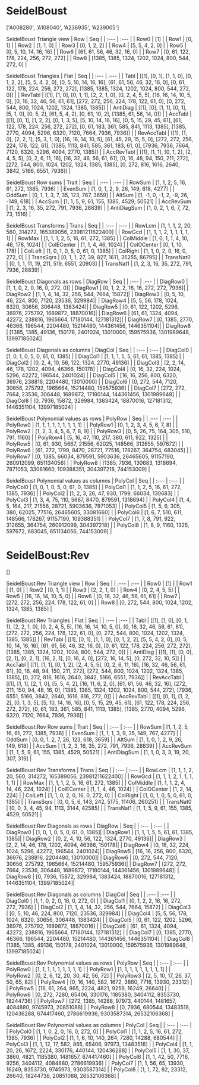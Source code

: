# SeidelBoust
['A008280', 'A108040', 'A236935', 'A239005']

SeidelBoust Triangle view
|  Row   |  Seq   |
| :---   |  :---  |
| Row0 | [1] |
| Row1 | [0, 1] |
| Row2 | [1, 1, 0] |
| Row3 | [0, 1, 2, 2] |
| Row4 | [5, 5, 4, 2, 0] |
| Row5 | [0, 5, 10, 14, 16, 16] |
| Row6 | [61, 61, 56, 46, 32, 16, 0] |
| Row7 | [0, 61, 122, 178, 224, 256, 272, 272] |
| Row8 | [1385, 1385, 1324, 1202, 1024, 800, 544, 272, 0] |

SeidelBoust Triangles
| Flat       |  Seq  |
| :---       | :---  |
| Tabl       | [[1], [0, 1], [1, 1, 0], [0, 1, 2, 2], [5, 5, 4, 2, 0], [0, 5, 10, 14, 16, 16], [61, 61, 56, 46, 32, 16, 0], [0, 61, 122, 178, 224, 256, 272, 272], [1385, 1385, 1324, 1202, 1024, 800, 544, 272, 0]] |
| RevTabl    | [[1], [1, 0], [0, 1, 1], [2, 2, 1, 0], [0, 2, 4, 5, 5], [16, 16, 14, 10, 5, 0], [0, 16, 32, 46, 56, 61, 61], [272, 272, 256, 224, 178, 122, 61, 0], [0, 272, 544, 800, 1024, 1202, 1324, 1385, 1385]] |
| AntiDiag   | [[1], [0], [1, 1], [0, 1], [5, 1, 0], [0, 5, 2], [61, 5, 4, 2], [0, 61, 10, 2], [1385, 61, 56, 14, 0]] |
| AccTabl    | [[1], [0, 1], [1, 2, 2], [0, 1, 3, 5], [5, 10, 14, 16, 16], [0, 5, 15, 29, 45, 61], [61, 122, 178, 224, 256, 272, 272], [0, 61, 183, 361, 585, 841, 1113, 1385], [1385, 2770, 4094, 5296, 6320, 7120, 7664, 7936, 7936]] |
| RevAccTabl | [[1], [1, 0], [2, 2, 1], [5, 3, 1, 0], [16, 16, 14, 10, 5], [61, 45, 29, 15, 5, 0], [272, 272, 256, 224, 178, 122, 61], [1385, 1113, 841, 585, 361, 183, 61, 0], [7936, 7936, 7664, 7120, 6320, 5296, 4094, 2770, 1385]] |
| AccRevTabl | [[1], [1, 1], [0, 1, 2], [2, 4, 5, 5], [0, 2, 6, 11, 16], [16, 32, 46, 56, 61, 61], [0, 16, 48, 94, 150, 211, 272], [272, 544, 800, 1024, 1202, 1324, 1385, 1385], [0, 272, 816, 1616, 2640, 3842, 5166, 6551, 7936]] |

SeidelBoust Row sums
| Trait        |   Seq  |
| :---         |  :---  |
| RowSum       | [1, 1, 2, 5, 16, 61, 272, 1385, 7936] |
| EvenSum      | [1, 0, 1, 2, 9, 26, 149, 618, 4277] |
| OddSum       | [0, 1, 1, 3, 7, 35, 123, 767, 3659] |
| AltSum       | [1, -1, 0, -1, 2, -9, 26, -149, 618] |
| AccSum       | [1, 1, 5, 9, 61, 155, 1385, 4529, 50521] |
| AccRevSum    | [1, 2, 3, 16, 35, 272, 791, 7936, 28839] |
| AntiDiagSum  | [1, 0, 2, 1, 6, 7, 72, 73, 1516] |

SeidelBoust Transforms
| Trans      |   Seq  |
| :---       |  :---  |
| RowLcm     | [1, 1, 1, 2, 20, 560, 314272, 165389056, 23981211622400] |
| RowGcd     | [1, 1, 1, 2, 1, 1, 1, 1, 1] |
| RowMax     | [1, 1, 1, 2, 5, 16, 61, 272, 1385] |
| ColMiddle  | [1, 0, 1, 1, 4, 10, 46, 178, 1024] |
| ColECenter | [1, 1, 4, 46, 1024] |
| ColOCenter | [0, 1, 10, 178] |
| ColLeft    | [1, 0, 1, 0, 5, 0, 61, 0, 1385] |
| ColRight   | [1, 1, 0, 2, 0, 16, 0, 272, 0] |
| TransSqrs  | [0, 1, 1, 27, 39, 827, 1611, 35255, 86795] |
| TransNat0  | [0, 1, 1, 11, 19, 211, 519, 6551, 20903] |
| TransNat1  | [1, 2, 3, 16, 35, 272, 791, 7936, 28839] |

SeidelBoust Diagonals as rows
| DiagRow  |   Seq  |
| :---     |  :---  |
| DiagRow0 | [1, 1, 0, 2, 0, 16, 0, 272, 0]|
| DiagRow1 | [0, 1, 2, 2, 16, 16, 272, 272, 7936]|
| DiagRow2 | [1, 1, 4, 14, 32, 256, 544, 7664, 15872]|
| DiagRow3 | [0, 5, 10, 46, 224, 800, 7120, 23536, 329984]|
| DiagRow4 | [5, 5, 56, 178, 1024, 6320, 30656, 306448, 1383424]|
| DiagRow5 | [0, 61, 122, 1202, 5296, 36976, 275792, 1689872, 18870016]|
| DiagRow6 | [61, 61, 1324, 4094, 42272, 238816, 1965664, 17180144, 127181312]|
| DiagRow7 | [0, 1385, 2770, 46366, 196544, 2204480, 15214480, 144361456, 1446351104]|
| DiagRow8 | [1385, 1385, 49136, 150178, 2401024, 13010000, 159575936, 1301989648, 13997185024]|

SeidelBoust Diagonals as columns
| DiagCol  |   Seq  |
| :---     |  :---  |
| DiagCol0 | [1, 0, 1, 0, 5, 0, 61, 0, 1385] |
| DiagCol1 | [1, 1, 1, 5, 5, 61, 61, 1385, 1385] |
| DiagCol2 | [0, 2, 4, 10, 56, 122, 1324, 2770, 49136] |
| DiagCol3 | [2, 2, 14, 46, 178, 1202, 4094, 46366, 150178] |
| DiagCol4 | [0, 16, 32, 224, 1024, 5296, 42272, 196544, 2401024] |
| DiagCol5 | [16, 16, 256, 800, 6320, 36976, 238816, 2204480, 13010000] |
| DiagCol6 | [0, 272, 544, 7120, 30656, 275792, 1965664, 15214480, 159575936] |
| DiagCol7 | [272, 272, 7664, 23536, 306448, 1689872, 17180144, 144361456, 1301989648] |
| DiagCol8 | [0, 7936, 15872, 329984, 1383424, 18870016, 127181312, 1446351104, 13997185024] |

SeidelBoust Polynomial values as rows
| PolyRow  |   Seq  |
| :---     |  :---  |
| PolyRow0 | [1, 1, 1, 1, 1, 1, 1, 1, 1] |
| PolyRow1 | [0, 1, 2, 3, 4, 5, 6, 7, 8] |
| PolyRow2 | [1, 2, 3, 4, 5, 6, 7, 8, 9] |
| PolyRow3 | [0, 5, 26, 75, 164, 305, 510, 791, 1160] |
| PolyRow4 | [5, 16, 47, 110, 217, 380, 611, 922, 1325] |
| PolyRow5 | [0, 61, 930, 5667, 21556, 62025, 148566, 312655, 597672] |
| PolyRow6 | [61, 272, 1799, 8470, 28721, 77516, 178267, 364754, 683045] |
| PolyRow7 | [0, 1385, 66034, 879591, 5903636, 26465605, 91157190, 260912099, 651134056] |
| PolyRow8 | [1385, 7936, 130683, 1318694, 7871053, 33081660, 109388351, 304397218, 744153009] |

SeidelBoust Polynomial values as columns
| PolyCol  |   Seq  |
| :---     |  :---  |
| PolyCol0 | [1, 0, 1, 0, 5, 0, 61, 0, 1385] |
| PolyCol1 | [1, 1, 2, 5, 16, 61, 272, 1385, 7936] |
| PolyCol2 | [1, 2, 3, 26, 47, 930, 1799, 66034, 130683] |
| PolyCol3 | [1, 3, 4, 75, 110, 5667, 8470, 879591, 1318694] |
| PolyCol4 | [1, 4, 5, 164, 217, 21556, 28721, 5903636, 7871053] |
| PolyCol5 | [1, 5, 6, 305, 380, 62025, 77516, 26465605, 33081660] |
| PolyCol6 | [1, 6, 7, 510, 611, 148566, 178267, 91157190, 109388351] |
| PolyCol7 | [1, 7, 8, 791, 922, 312655, 364754, 260912099, 304397218] |
| PolyCol8 | [1, 8, 9, 1160, 1325, 597672, 683045, 651134056, 744153009] |

# SeidelBoust:Rev
[]

SeidelBoust:Rev Triangle view
|  Row   |  Seq   |
| :---   |  :---  |
| Row0 | [1] |
| Row1 | [1, 0] |
| Row2 | [0, 1, 1] |
| Row3 | [2, 2, 1, 0] |
| Row4 | [0, 2, 4, 5, 5] |
| Row5 | [16, 16, 14, 10, 5, 0] |
| Row6 | [0, 16, 32, 46, 56, 61, 61] |
| Row7 | [272, 272, 256, 224, 178, 122, 61, 0] |
| Row8 | [0, 272, 544, 800, 1024, 1202, 1324, 1385, 1385] |

SeidelBoust:Rev Triangles
| Flat       |  Seq  |
| :---       | :---  |
| Tabl       | [[1], [1, 0], [0, 1, 1], [2, 2, 1, 0], [0, 2, 4, 5, 5], [16, 16, 14, 10, 5, 0], [0, 16, 32, 46, 56, 61, 61], [272, 272, 256, 224, 178, 122, 61, 0], [0, 272, 544, 800, 1024, 1202, 1324, 1385, 1385]] |
| RevTabl    | [[1], [0, 1], [1, 1, 0], [0, 1, 2, 2], [5, 5, 4, 2, 0], [0, 5, 10, 14, 16, 16], [61, 61, 56, 46, 32, 16, 0], [0, 61, 122, 178, 224, 256, 272, 272], [1385, 1385, 1324, 1202, 1024, 800, 544, 272, 0]] |
| AntiDiag   | [[1], [1], [0, 0], [2, 1], [0, 2, 1], [16, 2, 1], [0, 16, 4, 0], [272, 16, 14, 5], [0, 272, 32, 10, 5]] |
| AccTabl    | [[1], [1, 1], [0, 1, 2], [2, 4, 5, 5], [0, 2, 6, 11, 16], [16, 32, 46, 56, 61, 61], [0, 16, 48, 94, 150, 211, 272], [272, 544, 800, 1024, 1202, 1324, 1385, 1385], [0, 272, 816, 1616, 2640, 3842, 5166, 6551, 7936]] |
| RevAccTabl | [[1], [1, 1], [2, 1, 0], [5, 5, 4, 2], [16, 11, 6, 2, 0], [61, 61, 56, 46, 32, 16], [272, 211, 150, 94, 48, 16, 0], [1385, 1385, 1324, 1202, 1024, 800, 544, 272], [7936, 6551, 5166, 3842, 2640, 1616, 816, 272, 0]] |
| AccRevTabl | [[1], [0, 1], [1, 2, 2], [0, 1, 3, 5], [5, 10, 14, 16, 16], [0, 5, 15, 29, 45, 61], [61, 122, 178, 224, 256, 272, 272], [0, 61, 183, 361, 585, 841, 1113, 1385], [1385, 2770, 4094, 5296, 6320, 7120, 7664, 7936, 7936]] |

SeidelBoust:Rev Row sums
| Trait        |   Seq  |
| :---         |  :---  |
| RowSum       | [1, 1, 2, 5, 16, 61, 272, 1385, 7936] |
| EvenSum      | [1, 1, 1, 3, 9, 35, 149, 767, 4277] |
| OddSum       | [0, 0, 1, 2, 7, 26, 123, 618, 3659] |
| AltSum       | [1, 1, 0, 1, 2, 9, 26, 149, 618] |
| AccSum       | [1, 2, 3, 16, 35, 272, 791, 7936, 28839] |
| AccRevSum    | [1, 1, 5, 9, 61, 155, 1385, 4529, 50521] |
| AntiDiagSum  | [1, 1, 0, 3, 3, 19, 20, 307, 319] |

SeidelBoust:Rev Transforms
| Trans      |   Seq  |
| :---       |  :---  |
| RowLcm     | [1, 1, 1, 2, 20, 560, 314272, 165389056, 23981211622400] |
| RowGcd     | [1, 1, 1, 2, 1, 1, 1, 1, 1] |
| RowMax     | [1, 1, 1, 2, 5, 16, 61, 272, 1385] |
| ColMiddle  | [1, 1, 1, 2, 4, 14, 46, 224, 1024] |
| ColECenter | [1, 1, 4, 46, 1024] |
| ColOCenter | [1, 2, 14, 224] |
| ColLeft    | [1, 1, 0, 2, 0, 16, 0, 272, 0] |
| ColRight   | [1, 0, 1, 0, 5, 0, 61, 0, 1385] |
| TransSqrs  | [0, 0, 5, 6, 143, 242, 5175, 11406, 260251] |
| TransNat0  | [0, 0, 3, 4, 45, 94, 1113, 3144, 42585] |
| TransNat1  | [1, 1, 5, 9, 61, 155, 1385, 4529, 50521] |

SeidelBoust:Rev Diagonals as rows
| DiagRow  |   Seq  |
| :---     |  :---  |
| DiagRow0 | [1, 0, 1, 0, 5, 0, 61, 0, 1385]|
| DiagRow1 | [1, 1, 1, 5, 5, 61, 61, 1385, 1385]|
| DiagRow2 | [0, 2, 4, 10, 56, 122, 1324, 2770, 49136]|
| DiagRow3 | [2, 2, 14, 46, 178, 1202, 4094, 46366, 150178]|
| DiagRow4 | [0, 16, 32, 224, 1024, 5296, 42272, 196544, 2401024]|
| DiagRow5 | [16, 16, 256, 800, 6320, 36976, 238816, 2204480, 13010000]|
| DiagRow6 | [0, 272, 544, 7120, 30656, 275792, 1965664, 15214480, 159575936]|
| DiagRow7 | [272, 272, 7664, 23536, 306448, 1689872, 17180144, 144361456, 1301989648]|
| DiagRow8 | [0, 7936, 15872, 329984, 1383424, 18870016, 127181312, 1446351104, 13997185024]|

SeidelBoust:Rev Diagonals as columns
| DiagCol  |   Seq  |
| :---     |  :---  |
| DiagCol0 | [1, 1, 0, 2, 0, 16, 0, 272, 0] |
| DiagCol1 | [0, 1, 2, 2, 16, 16, 272, 272, 7936] |
| DiagCol2 | [1, 1, 4, 14, 32, 256, 544, 7664, 15872] |
| DiagCol3 | [0, 5, 10, 46, 224, 800, 7120, 23536, 329984] |
| DiagCol4 | [5, 5, 56, 178, 1024, 6320, 30656, 306448, 1383424] |
| DiagCol5 | [0, 61, 122, 1202, 5296, 36976, 275792, 1689872, 18870016] |
| DiagCol6 | [61, 61, 1324, 4094, 42272, 238816, 1965664, 17180144, 127181312] |
| DiagCol7 | [0, 1385, 2770, 46366, 196544, 2204480, 15214480, 144361456, 1446351104] |
| DiagCol8 | [1385, 1385, 49136, 150178, 2401024, 13010000, 159575936, 1301989648, 13997185024] |

SeidelBoust:Rev Polynomial values as rows
| PolyRow  |   Seq  |
| :---     |  :---  |
| PolyRow0 | [1, 1, 1, 1, 1, 1, 1, 1, 1] |
| PolyRow1 | [1, 1, 1, 1, 1, 1, 1, 1, 1] |
| PolyRow2 | [0, 2, 6, 12, 20, 30, 42, 56, 72] |
| PolyRow3 | [2, 5, 10, 17, 26, 37, 50, 65, 82] |
| PolyRow4 | [0, 16, 140, 582, 1672, 3860, 7716, 13930, 23312] |
| PolyRow5 | [16, 61, 264, 865, 2224, 4821, 9256, 16249, 26640] |
| PolyRow6 | [0, 272, 7280, 65406, 330176, 1185380, 3404112, 8353730, 18244736] |
| PolyRow7 | [272, 1385, 14288, 97973, 440144, 1481657, 4084880, 9745973, 20851088] |
| PolyRow8 | [0, 7936, 680544, 13483518, 120436288, 674417460, 2786619936, 9303587314, 26532106368] |

SeidelBoust:Rev Polynomial values as columns
| PolyCol  |   Seq  |
| :---     |  :---  |
| PolyCol0 | [1, 1, 0, 2, 0, 16, 0, 272, 0] |
| PolyCol1 | [1, 1, 2, 5, 16, 61, 272, 1385, 7936] |
| PolyCol2 | [1, 1, 6, 10, 140, 264, 7280, 14288, 680544] |
| PolyCol3 | [1, 1, 12, 17, 582, 865, 65406, 97973, 13483518] |
| PolyCol4 | [1, 1, 20, 26, 1672, 2224, 330176, 440144, 120436288] |
| PolyCol5 | [1, 1, 30, 37, 3860, 4821, 1185380, 1481657, 674417460] |
| PolyCol6 | [1, 1, 42, 50, 7716, 9256, 3404112, 4084880, 2786619936] |
| PolyCol7 | [1, 1, 56, 65, 13930, 16249, 8353730, 9745973, 9303587314] |
| PolyCol8 | [1, 1, 72, 82, 23312, 26640, 18244736, 20851088, 26532106368] |

